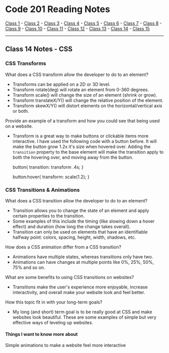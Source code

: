 # Code 201 Reading Notes

[Class 1](https://mel-johnston.github.io/reading-notes/201/class1) -
[Class 2](https://mel-johnston.github.io/reading-notes/201/class2) -
[Class 3](https://mel-johnston.github.io/reading-notes/201/class3) -
[Class 4](https://mel-johnston.github.io/reading-notes/201/class4) -
[Class 5](https://mel-johnston.github.io/reading-notes/201/class5) -
[Class 6](https://mel-johnston.github.io/reading-notes/201/class6) -
[Class 7](https://mel-johnston.github.io/reading-notes/201/class7) -
[Class 8](https://mel-johnston.github.io/reading-notes/201/class8) -
[Class 9](https://mel-johnston.github.io/reading-notes/201/class9) -
[Class 10](https://mel-johnston.github.io/reading-notes/201/class10) -
[Class 11](https://mel-johnston.github.io/reading-notes/201/class11) -
[Class 12](https://mel-johnston.github.io/reading-notes/201/class12) -
[Class 13](https://mel-johnston.github.io/reading-notes/201/class13) -
[Class 14](https://mel-johnston.github.io/reading-notes/201/class14) -
[Class 15](https://mel-johnston.github.io/reading-notes/201/class15)

---

## Class 14 Notes - CSS

### CSS Transforms

What does a CSS transform allow the developer to do to an element?

- Transforms can be applied on a 2D or 3D level.
- Transform rotate(deg) will rotate an element from 0-360 degrees.
- Transform scale() will change the size of an element (shrink or grow).
- Transform translateX/Y() will change the relative position of the element.
- Transform skewX/Y() will distort elements on the horizontal/vertical axis or both. 

Provide an example of a transform and how you could see that being used on a website.

- Transform is a great way to make buttons or clickable items more interactive. I have used the following code with a button before. It will make the button grow 1.2x it's size when hovered over. Adding the `transition` property to the base element will make the transition apply to both the hovering over, and moving away from the button.

    button{
      transition: transform .4s;
    }

    button:hover{
        transform: scale(1.2);
      }

### CSS Transitions & Animations

What does a CSS transition allow the developer to do to an element?

- Transition allows you to change the state of an element and apply certain properties to the transition.
- Some examples of this include the timing (like slowing down a hover effect) and duration (how long the change takes overall).
- Transition can only be used on elements that have an identifiable halfway point: colors, spacing, height, width, shadows, etc.

How does a CSS animation differ from a CSS transition?

- Animations have multiple states, whereas transitions only have two.
- Animations can have changes at multiple points like 0%, 25%, 50%, 75% and so on.

What are some benefits to using CSS transitions on websites?

- Transitions make the user's experience more enjoyable, increase interactivity, and overall make your website look and feel better.

How this topic fit in with your long-term goals?

- My long (and short) term goal is to be really good at CSS and make websites look beautiful. These are some examples of simple but very effective ways of leveling up websites.

#### Things I want to know more about

Simple animations to make a website feel more interactive